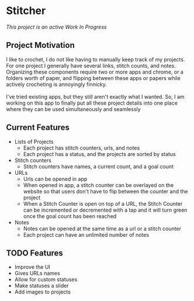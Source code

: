 # Stitcher

*This project is an active Work In Progress*

## Project Motivation
I like to crochet, I do not like having to manually keep track of my projects. For one project I generally have several links, stitch counts, and notes. Organizing these components require two or more apps and chrome, or a folders worth of paper, and flipping between these apps or papers while actively crocheting is annoyingly finnicky. <br/> </br>
I've tried existing apps, but they still aren't exactly what I wanted. So, I am working on this app to finally put all these project details into one place where they can be used simultaneously and seamlessly

## Current Features
- Lists of Projects
  - Each project has stitch counters, urls, and notes
  - Each project has a status, and the projects are sorted by status
- Stitch counters
  - Stitch counters have names, a current count, and a goal count
- URLs
  - Urls can be opened in app
  - When opened in app, a stitch counter can be overlayed on the website so that users don't have to flip between the counter and the project
  - When a Stitch Counter is open on top of a URL, the Stitch Counter can be incremented or decremented with a tap and it will turn green once the goal count has been reached
- Notes
  - Notes can be opened at the same time as a url or a stitch counter
  - Each project can have an unlimited number of notes

 ## TODO Features
 - Improve the UI
 - Gives URLs names
 - Allow for custom statuses
 - Make statuses a slider
 - Add images to projects
